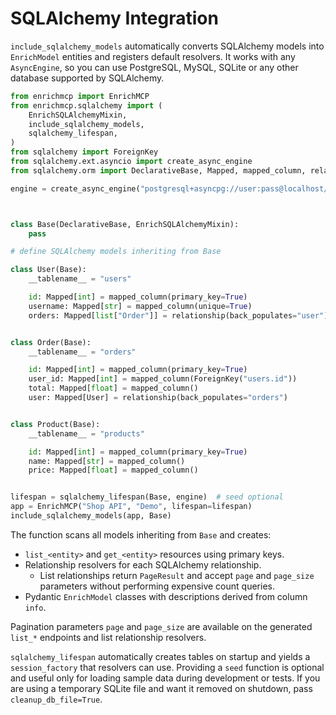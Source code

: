 # SQLAlchemy Integration

`include_sqlalchemy_models` automatically converts SQLAlchemy models into
`EnrichModel` entities and registers default resolvers. It works with any
`AsyncEngine`, so you can use PostgreSQL, MySQL, SQLite or any other database
supported by SQLAlchemy.

```python
from enrichmcp import EnrichMCP
from enrichmcp.sqlalchemy import (
    EnrichSQLAlchemyMixin,
    include_sqlalchemy_models,
    sqlalchemy_lifespan,
)
from sqlalchemy import ForeignKey
from sqlalchemy.ext.asyncio import create_async_engine
from sqlalchemy.orm import DeclarativeBase, Mapped, mapped_column, relationship

engine = create_async_engine("postgresql+asyncpg://user:pass@localhost/db")



class Base(DeclarativeBase, EnrichSQLAlchemyMixin):
    pass

# define SQLAlchemy models inheriting from Base

class User(Base):
    __tablename__ = "users"

    id: Mapped[int] = mapped_column(primary_key=True)
    username: Mapped[str] = mapped_column(unique=True)
    orders: Mapped[list["Order"]] = relationship(back_populates="user")


class Order(Base):
    __tablename__ = "orders"

    id: Mapped[int] = mapped_column(primary_key=True)
    user_id: Mapped[int] = mapped_column(ForeignKey("users.id"))
    total: Mapped[float] = mapped_column()
    user: Mapped[User] = relationship(back_populates="orders")


class Product(Base):
    __tablename__ = "products"

    id: Mapped[int] = mapped_column(primary_key=True)
    name: Mapped[str] = mapped_column()
    price: Mapped[float] = mapped_column()


lifespan = sqlalchemy_lifespan(Base, engine)  # seed optional
app = EnrichMCP("Shop API", "Demo", lifespan=lifespan)
include_sqlalchemy_models(app, Base)
```

The function scans all models inheriting from `Base` and creates:

- `list_<entity>` and `get_<entity>` resources using primary keys.
- Relationship resolvers for each SQLAlchemy relationship.
  - List relationships return `PageResult` and accept `page` and `page_size`
    parameters without performing expensive count queries.
- Pydantic `EnrichModel` classes with descriptions derived from column `info`.

Pagination parameters `page` and `page_size` are available on the generated
`list_*` endpoints and list relationship resolvers.

`sqlalchemy_lifespan` automatically creates tables on startup and yields a
`session_factory` that resolvers can use. Providing a `seed` function is
optional and useful only for loading sample data during development or tests.
If you are using a temporary SQLite file and want it removed on shutdown,
pass `cleanup_db_file=True`.
